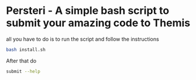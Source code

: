 # Persteri - A simple bash script to submit your amazing code to Themis

all you have to do is to run the script and follow the instructions

```bash
bash install.sh
```

After that do 

```bash
submit --help
```
